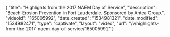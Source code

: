 {
    "title": "Highlights from the 2017 NAEM Day of Service",
    "description": "Beach Erosion Prevention in Fort Lauderdale. Sponsored by Antea Group.",
    "videoid": "165005992",
    "date_created": "1534981321",
    "date_modified": "1534982471",
    "type": "captivate",
    "layout": "video",
    "url": "\/v\/highlights-from-the-2017-naem-day-of-service\/165005992"
}